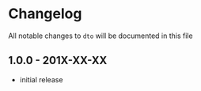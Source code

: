 # Changelog

All notable changes to `dto` will be documented in this file

## 1.0.0 - 201X-XX-XX

- initial release
